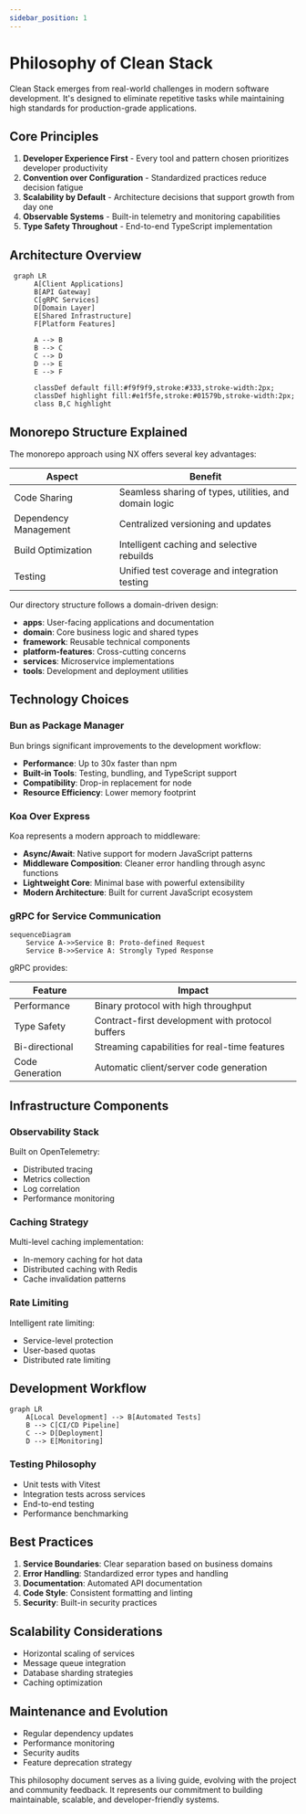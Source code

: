 ```yaml
---
sidebar_position: 1
---
```


# Philosophy of Clean Stack

Clean Stack emerges from real-world challenges in modern software development. It's designed to eliminate repetitive tasks while maintaining high standards for production-grade applications.

## Core Principles

1. **Developer Experience First** - Every tool and pattern chosen prioritizes developer productivity
2. **Convention over Configuration** - Standardized practices reduce decision fatigue
3. **Scalability by Default** - Architecture decisions that support growth from day one
4. **Observable Systems** - Built-in telemetry and monitoring capabilities
5. **Type Safety Throughout** - End-to-end TypeScript implementation

## Architecture Overview

```mermaid
 graph LR
      A[Client Applications]
      B[API Gateway]
      C[gRPC Services]
      D[Domain Layer]
      E[Shared Infrastructure]
      F[Platform Features]

      A --> B
      B --> C
      C --> D
      D --> E
      E --> F

      classDef default fill:#f9f9f9,stroke:#333,stroke-width:2px;
      classDef highlight fill:#e1f5fe,stroke:#01579b,stroke-width:2px;
      class B,C highlight
```

## Monorepo Structure Explained

The monorepo approach using NX offers several key advantages:

| Aspect                | Benefit                                                |
| --------------------- | ------------------------------------------------------ |
| Code Sharing          | Seamless sharing of types, utilities, and domain logic |
| Dependency Management | Centralized versioning and updates                     |
| Build Optimization    | Intelligent caching and selective rebuilds             |
| Testing               | Unified test coverage and integration testing          |

Our directory structure follows a domain-driven design:

- **apps**: User-facing applications and documentation
- **domain**: Core business logic and shared types
- **framework**: Reusable technical components
- **platform-features**: Cross-cutting concerns
- **services**: Microservice implementations
- **tools**: Development and deployment utilities

## Technology Choices

### Bun as Package Manager

Bun brings significant improvements to the development workflow:

- **Performance**: Up to 30x faster than npm
- **Built-in Tools**: Testing, bundling, and TypeScript support
- **Compatibility**: Drop-in replacement for node
- **Resource Efficiency**: Lower memory footprint

### Koa Over Express

Koa represents a modern approach to middleware:

- **Async/Await**: Native support for modern JavaScript patterns
- **Middleware Composition**: Cleaner error handling through async functions
- **Lightweight Core**: Minimal base with powerful extensibility
- **Modern Architecture**: Built for current JavaScript ecosystem

### gRPC for Service Communication

```mermaid
sequenceDiagram
    Service A->>Service B: Proto-defined Request
    Service B->>Service A: Strongly Typed Response
```

gRPC provides:

| Feature         | Impact                                           |
| --------------- | ------------------------------------------------ |
| Performance     | Binary protocol with high throughput             |
| Type Safety     | Contract-first development with protocol buffers |
| Bi-directional  | Streaming capabilities for real-time features    |
| Code Generation | Automatic client/server code generation          |

## Infrastructure Components

### Observability Stack

Built on OpenTelemetry:

- Distributed tracing
- Metrics collection
- Log correlation
- Performance monitoring

### Caching Strategy

Multi-level caching implementation:

- In-memory caching for hot data
- Distributed caching with Redis
- Cache invalidation patterns

### Rate Limiting

Intelligent rate limiting:

- Service-level protection
- User-based quotas
- Distributed rate limiting

## Development Workflow

```mermaid
graph LR
    A[Local Development] --> B[Automated Tests]
    B --> C[CI/CD Pipeline]
    C --> D[Deployment]
    D --> E[Monitoring]
```

### Testing Philosophy

- Unit tests with Vitest
- Integration tests across services
- End-to-end testing
- Performance benchmarking

## Best Practices

1. **Service Boundaries**: Clear separation based on business domains
2. **Error Handling**: Standardized error types and handling
3. **Documentation**: Automated API documentation
4. **Code Style**: Consistent formatting and linting
5. **Security**: Built-in security practices

## Scalability Considerations

- Horizontal scaling of services
- Message queue integration
- Database sharding strategies
- Caching optimization

## Maintenance and Evolution

- Regular dependency updates
- Performance monitoring
- Security audits
- Feature deprecation strategy

This philosophy document serves as a living guide, evolving with the project and community feedback. It represents our commitment to building maintainable, scalable, and developer-friendly systems.
